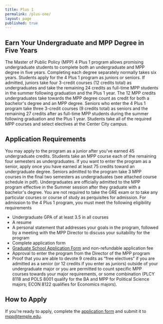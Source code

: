 ```yaml
---
title: Plus 1
permalink: /plus-one/
layout: page
published: true
---
```

## Earn Your Undergraduate and MPP Degree in Five Years
The Master of Public Policy (MPP) 4 Plus 1 program allows promising undergraduate students to complete both an undergraduate and MPP degree in five years. Completing each degree separately normally takes six years. Students apply for the 4 Plus 1 program as juniors or seniors. If admitted, juniors take four 3-credit courses (12 credits total) as undergraduates and take the remaining 24 credits as full-time MPP students in the summer following graduation and the Plus 1 year. The 12 MPP credits undergraduates take towards the MPP degree count as credit for both a bachelor's degree and an MPP degree. Seniors who enter the 4 Plus 1 program take three 3-credit courses (9 credits total) as seniors and the remaining 27 credits after as full-time MPP students during the summer following graduation and the Plus 1 year. Students take all of the required MPP courses and select electives at the Center City campus. 

## Application Requirements 
You may apply to the program as a junior after you've earned 45 undergraduate credits. Students take an MPP course each of the remaining four semesters as undergraduates. If you want to enter the program as a senior, apply once you have earned at least 75 credits toward an undergraduate degree. Seniors admitted to the program take 3 MPP courses in the final two semesters as undergraduates (see attached course schedule in pdf). Undergraduates are officially admitted to the MPP program effective in the Summer session after they graduate with a bachelor's degree. You are not required to take the GRE exam or to take any particular courses or course of study as perquisites for admission. For admission to the 4 Plus 1 program, you must meet the following eligibility requirements

- Undergraduate GPA of at least 3.5 in all courses
- A resume
- A personal statement that addresses your goals in the program, followed by a meeting with the MPP Director to discuss your suitability for the program
- Complete application form
- [Graduate School Application Form](https://www.temple.edu/grad/admissions/howtoapply.htm) and non-refundable application fee
- Approval to enter the program from the Director of the MPP program
- Proof that you are able to devote 9 credits as “free electives” if you are admitted as a senior (or 12 credits if you enter as juniors) outside of your undergraduate major or you are permitted to count specific MPP courses towards your major requirements, or some combination (PLCY 8118 and POLS 8001 qualify for the BA and MPP for Political Science majors; ECON 8122 qualifies for Economics majors). 

## How to Apply
If you're ready to apply, complete the [application form](https://liberalarts.temple.edu/sites/liberalarts/files/MPP%20Plus%201%20Application%20Form.pdf) and submit it to [mpp@temple.edu](mailto:mpp@temple.edu).
